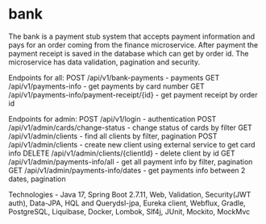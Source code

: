 # bank

The bank is a payment stub system that accepts payment information and pays for an order coming from the finance microservice.
After payment the payment receipt is saved in the database which can get by order id. The microservice has data validation, pagination and security.

Endpoints for all:
POST /api/v1/bank-payments - payments
GET /api/v1/payments-info - get payments by card number
GET /api/v1/payments-info/payment-receipt/{id} - get payment receipt by order id

Endpoints for admin:
POST /api/v1/login - authentication
POST /api/v1/admin/cards/change-status - change status of cards by filter
GET /api/v1/admin/clients - find all clients by filter, pagination
POST /api/v1/admin/clients - create new client using external service to get card info
DELETE /api/v1/admin/clients/{clientId} - delete client by id
GET /api/v1/admin/payments-info/all - get all payment info by filter, pagination
GET /api/v1/admin/payments-info/dates - get payments info between 2 dates, pagination

Technologies - Java 17, Spring Boot 2.7.11, Web, Validation, Security(JWT auth), Data-JPA, HQL and Querydsl-jpa, Eureka client, Webflux, Gradle, PostgreSQL, Liquibase, Docker, Lombok, Slf4j, JUnit, Mockito, MockMvc
